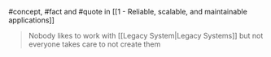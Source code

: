 #concept, #fact and #quote in [[1 - Reliable, scalable, and maintainable applications]]

> Nobody likes to work with [[Legacy System|Legacy Systems]] but not everyone takes care to not create them
